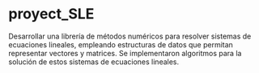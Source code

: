 # proyect_SLE


Desarrollar una librería de métodos numéricos para resolver sistemas de ecuaciones lineales, empleando estructuras de datos que permitan representar vectores y matrices. Se implementaron algoritmos para la solución de estos sistemas de ecuaciones lineales.

